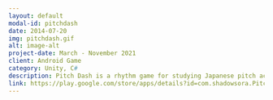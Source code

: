```yaml
---
layout: default
modal-id: pitchdash
date: 2014-07-20
img: pitchdash.gif
alt: image-alt
project-date: March - November 2021
client: Android Game
category: Unity, C#
description: Pitch Dash is a rhythm game for studying Japanese pitch accent! The game helps you learn the pitch accent patterns for 175 common words, including lots of words that have the same reading but different pitch accent like あ↑め↓ (rain) and あ↓め↑ (candy). The game is free on the Google Play store. It was developed in Unity and I created all assets for the game including the soundtrack. I made this game because I wanted to start studying Japanese pitch accent, but I couldn't find many resources to do so. I hope this game can help others who are interested in studying it!
link: https://play.google.com/store/apps/details?id=com.shadowsora.PitchDash
---
```

